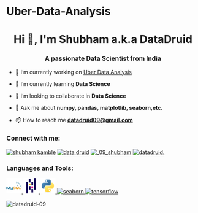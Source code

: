 # Uber-Data-Analysis
<h1 align="center">Hi 👋, I'm Shubham a.k.a DataDruid</h1>
<h3 align="center">A passionate Data Scientist from India</h3>

- 🔭 I’m currently working on [Uber Data Analysis](https://colab.research.google.com/drive/1RX61PJ5gllR3ewaJxUiDl6N90umTkx1s#scrollTo=Qo70NB_QaCQR)

- 🌱 I’m currently learning **Data Science**

- 👯 I’m looking to collaborate in **Data Science**

- 💬 Ask me about **numpy, pandas, matplotlib, seaborn,etc.**

- 📫 How to reach me **datadruid09@gmail.com**

<h3 align="left">Connect with me:</h3>
<p align="left">
<a href="https://linkedin.com/in/shubham kamble" target="blank"><img align="center" src="https://raw.githubusercontent.com/rahuldkjain/github-profile-readme-generator/master/src/images/icons/Social/linked-in-alt.svg" alt="shubham kamble" height="30" width="40" /></a>
<a href="https://kaggle.com/data druid" target="blank"><img align="center" src="https://raw.githubusercontent.com/rahuldkjain/github-profile-readme-generator/master/src/images/icons/Social/kaggle.svg" alt="data druid" height="30" width="40" /></a>
<a href="https://instagram.com/_09_shubham" target="blank"><img align="center" src="https://raw.githubusercontent.com/rahuldkjain/github-profile-readme-generator/master/src/images/icons/Social/instagram.svg" alt="_09_shubham" height="30" width="40" /></a>
<a href="https://discord.gg/datadruid." target="blank"><img align="center" src="https://raw.githubusercontent.com/rahuldkjain/github-profile-readme-generator/master/src/images/icons/Social/discord.svg" alt="datadruid." height="30" width="40" /></a>
</p>

<h3 align="left">Languages and Tools:</h3>
<p align="left"> <a href="https://www.mysql.com/" target="_blank" rel="noreferrer"> <img src="https://raw.githubusercontent.com/devicons/devicon/master/icons/mysql/mysql-original-wordmark.svg" alt="mysql" width="40" height="40"/> </a> <a href="https://pandas.pydata.org/" target="_blank" rel="noreferrer"> <img src="https://raw.githubusercontent.com/devicons/devicon/2ae2a900d2f041da66e950e4d48052658d850630/icons/pandas/pandas-original.svg" alt="pandas" width="40" height="40"/> </a> <a href="https://www.python.org" target="_blank" rel="noreferrer"> <img src="https://raw.githubusercontent.com/devicons/devicon/master/icons/python/python-original.svg" alt="python" width="40" height="40"/> </a> <a href="https://seaborn.pydata.org/" target="_blank" rel="noreferrer"> <img src="https://seaborn.pydata.org/_images/logo-mark-lightbg.svg" alt="seaborn" width="40" height="40"/> </a> <a href="https://www.tensorflow.org" target="_blank" rel="noreferrer"> <img src="https://www.vectorlogo.zone/logos/tensorflow/tensorflow-icon.svg" alt="tensorflow" width="40" height="40"/> </a> </p>

<p><img align="center" src="https://github-readme-stats.vercel.app/api/top-langs?username=datadruid-09&show_icons=true&locale=en&layout=compact" alt="datadruid-09" /></p>

